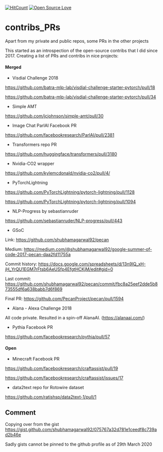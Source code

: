 [![HitCount](http://hits.dwyl.io/shubhamagarwal92/contribs_PRs.svg)](http://hits.dwyl.io/shubhamagarwal92/contribs_PRs) [![Open Source Love](https://badges.frapsoft.com/os/v1/open-source.png?v=103)](https://github.com/ellerbrock/open-source-badges/)


# contribs_PRs
Apart from my private and public repos, some PRs in the other projects

This started as an introspection of the open-source contribs that I did since 2017. Creating a list of PRs and contribs in nice projects:

#### Merged

- Visdial Challenge 2018

https://github.com/batra-mlp-lab/visdial-challenge-starter-pytorch/pull/18

https://github.com/batra-mlp-lab/visdial-challenge-starter-pytorch/pull/34

- Simple AMT

https://github.com/jcjohnson/simple-amt/pull/30

- Image Chat ParlAI Facebook PR

https://github.com/facebookresearch/ParlAI/pull/2381

- Transformers repo PR

https://github.com/huggingface/transformers/pull/3180

- Nvidia-CO2 wrapper

https://github.com/kylemcdonald/nvidia-co2/pull/4/

- PyTorchLightning

https://github.com/PyTorchLightning/pytorch-lightning/pull/1128

https://github.com/PyTorchLightning/pytorch-lightning/pull/1094

- NLP-Progress by sebastianruder

https://github.com/sebastianruder/NLP-progress/pull/443

- GSoC

Link: https://github.com/shubhamagarwal92/pecan

Medium: https://medium.com/@shubhamagarwal92/google-summer-of-code-2017-pecan-daa2fd11755a

Commit history: https://docs.google.com/spreadsheets/d/13n9lQ_xH-jH_YrQU1EGM7rFtsb6AeUSfp4EfgtHCKjM/edit#gid=0

Last commit: https://github.com/shubhamagarwal92/pecan/commit/fbc8a25eef2dde5b873555df6a638babb7d6f869

Final PR: https://github.com/PecanProject/pecan/pull/1594

- Alana - Alexa Challenge 2018

All code private. Resulted in a spin-off AlanaAI. (https://alanaai.com/) 

- Pythia Facebook PR

https://github.com/facebookresearch/pythia/pull/57

#### Open 
- Minecraft Facebook PR

https://github.com/facebookresearch/craftassist/pull/19

https://github.com/facebookresearch/craftassist/issues/17

- data2text repo for Rotowire dataset

https://github.com/ratishsp/data2text-1/pull/1


## Comment

Copying over from the gist https://gist.github.com/shubhamagarwal92/075767a32d781e1ceedf8c739ad2b46e

Sadly gists cannot be pinned to the github profile as of 29th March 2020



